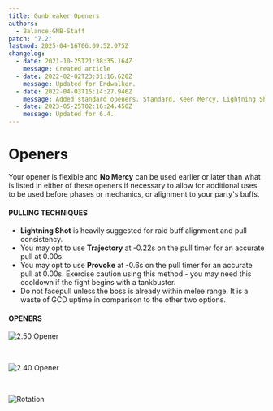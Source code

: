 ```yaml
---
title: Gunbreaker Openers
authors:
  - Balance-GNB-Staff
patch: "7.2"
lastmod: 2025-04-16T06:09:52.075Z
changelog:
  - date: 2021-10-25T21:38:35.164Z
    message: Created article
  - date: 2022-02-02T23:31:16.620Z
    message: Updated for Endwalker.
  - date: 2022-04-03T15:14:27.946Z
    message: Added standard openers. Standard, Keen Mercy, Lightning Shot.
  - date: 2023-05-25T02:16:24.450Z
    message: Updated for 6.4.
---
```

# Openers

Your opener is flexible and **No Mercy** can be used earlier or later than what is listed in either of these openers if necessary to allow for additional uses to be used before phases or mechanics, or alignment to your party's buffs.

#### PULLING TECHNIQUES

* **Lightning Shot** is heavily suggested for raid buff alignment and pull consistency.
* You may opt to use **Trajectory** at -0.22s on the pull timer for an accurate pull at 0.00s.
* You may opt to use **Provoke** at -0.6s on the pull timer for an accurate pull at 0.00s. Exercise caution using this method - you may need this cooldown if the fight begins with a tankbuster.
* Do not facepull unless the boss is already within melee range. It is a waste of GCD uptime in comparison to the other two options.

#### OPENERS

![2.50 Opener](https://u.cubeupload.com/krom/PKVD4O.png "2.50 Opener")

</br>

![2.40 Opener](https://u.cubeupload.com/krom/sjDxEW.png "2.40 - 2.47 Opener")

</br>

![Rotation](https://u.cubeupload.com/krom/otFy8D.png "2.50 Opener")